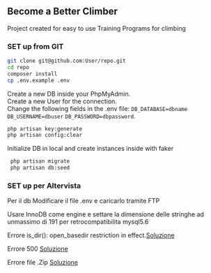 ## Become a Better Climber
Project created for easy to use Training Programs for climbing

### SET up from GIT

```bash
git clone git@github.com:User/repo.git 
cd repo
composer install
cp .env.example .env
```

Create a new DB inside your PhpMyAdmin.<br>
Create a new User for the connection.<br>
Change the following fields in the .env file: ``DB_DATABASE=dbname`` ``DB_USERNAME=dbuser`` ``DB_PASSWORD=dbpassword``. <br>

```bash
php artisan key:generate
php artisan config:clear
```

Initialize DB in local and create instances inside with faker

```bash
 php artisan migrate
 php artisan db:seed
```

### SET up per Altervista 

Per il db Modificare il file .env e caricarlo tramite FTP<br>

Usare InnoDB come engine e settare la dimensione delle stringhe ad unmassimo di 191 per retrocompatibilita mysql5.6<br>

Errore is_dir(): open_basedir restriction in effect.[Soluzione](http://forum.it.altervista.org/php-mysql-e-apache-htaccess/288179-laravel-problemi-relativi-path.html)<br>

Errore 500  [Soluzione](http://forum.it.altervista.org/php-mysql-e-apache-htaccess/282797-errore-500-installazione-laravel.html)<br>

Errore file .Zip    [Soluzione](http://forum.it.altervista.org/php-mysql-e-apache-htaccess/288176-laravel-caricamento-sito-impossibile.html)<br>
